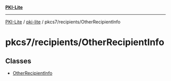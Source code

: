 [**PKI-Lite**](../../../../README.md)

---

[PKI-Lite](../../../../README.md) / [pki-lite](../../../README.md) / pkcs7/recipients/OtherRecipientInfo

# pkcs7/recipients/OtherRecipientInfo

## Classes

- [OtherRecipientInfo](classes/OtherRecipientInfo.md)
